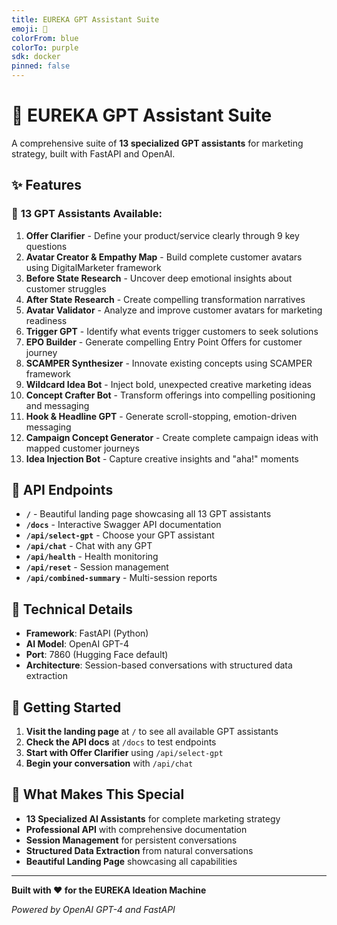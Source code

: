 ```yaml
---
title: EUREKA GPT Assistant Suite
emoji: 🚀
colorFrom: blue
colorTo: purple
sdk: docker
pinned: false
---
```


# 🚀 EUREKA GPT Assistant Suite

A comprehensive suite of **13 specialized GPT assistants** for marketing strategy, built with FastAPI and OpenAI.

## ✨ Features

### 🎯 **13 GPT Assistants Available:**

1. **Offer Clarifier** - Define your product/service clearly through 9 key questions
2. **Avatar Creator & Empathy Map** - Build complete customer avatars using DigitalMarketer framework
3. **Before State Research** - Uncover deep emotional insights about customer struggles
4. **After State Research** - Create compelling transformation narratives
5. **Avatar Validator** - Analyze and improve customer avatars for marketing readiness
6. **Trigger GPT** - Identify what events trigger customers to seek solutions
7. **EPO Builder** - Generate compelling Entry Point Offers for customer journey
8. **SCAMPER Synthesizer** - Innovate existing concepts using SCAMPER framework
9. **Wildcard Idea Bot** - Inject bold, unexpected creative marketing ideas
10. **Concept Crafter Bot** - Transform offerings into compelling positioning and messaging
11. **Hook & Headline GPT** - Generate scroll-stopping, emotion-driven messaging
12. **Campaign Concept Generator** - Create complete campaign ideas with mapped customer journeys
13. **Idea Injection Bot** - Capture creative insights and "aha!" moments

## 📡 API Endpoints

- **`/`** - Beautiful landing page showcasing all 13 GPT assistants
- **`/docs`** - Interactive Swagger API documentation
- **`/api/select-gpt`** - Choose your GPT assistant
- **`/api/chat`** - Chat with any GPT
- **`/api/health`** - Health monitoring
- **`/api/reset`** - Session management
- **`/api/combined-summary`** - Multi-session reports

## 🔧 Technical Details

- **Framework**: FastAPI (Python)
- **AI Model**: OpenAI GPT-4
- **Port**: 7860 (Hugging Face default)
- **Architecture**: Session-based conversations with structured data extraction

## 🚀 Getting Started

1. **Visit the landing page** at `/` to see all available GPT assistants
2. **Check the API docs** at `/docs` to test endpoints
3. **Start with Offer Clarifier** using `/api/select-gpt`
4. **Begin your conversation** with `/api/chat`

## 🌟 What Makes This Special

- **13 Specialized AI Assistants** for complete marketing strategy
- **Professional API** with comprehensive documentation
- **Session Management** for persistent conversations
- **Structured Data Extraction** from natural conversations
- **Beautiful Landing Page** showcasing all capabilities

---

**Built with ❤️ for the EUREKA Ideation Machine**

*Powered by OpenAI GPT-4 and FastAPI*
